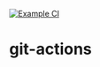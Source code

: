[![Example CI](https://github.com/hyeju1123/git-actions/actions/workflows/ci.yml/badge.svg)](https://github.com/hyeju1123/git-actions/actions/workflows/ci.yml)

# git-actions
